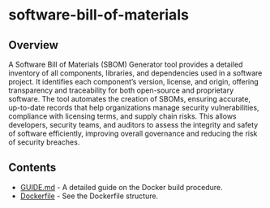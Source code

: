 # software-bill-of-materials


## Overview
A Software Bill of Materials (SBOM) Generator tool provides a detailed inventory of all components, 
libraries, and dependencies used in a software project. It identifies each component’s version, license, 
and origin, offering transparency and traceability for both open-source and proprietary software. 
The tool automates the creation of SBOMs, ensuring accurate, up-to-date records that help organizations 
manage security vulnerabilities, compliance with licensing terms, and supply chain risks. 
This allows developers, security teams, and auditors to assess the integrity and safety of 
software efficiently, improving overall governance and reducing the risk of security breaches.



## Contents
- [GUIDE.md](GUIDE.md) - A detailed guide on the Docker build procedure.
- [Dockerfile](Dockerfile) - See the Dockerfile structure.